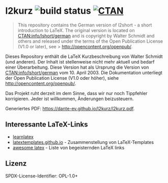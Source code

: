 # l2kurz ![build status](https://github.com/dante-ev/l2kurz/workflows/Build%20and%20publish%20to%20gh-pages/badge.svg) [![CTAN](https://img.shields.io/badge/CTAN-info/lshort/german-blue.svg?style=flat-square)](https://ctan.org/tex-archive/info/lshort/german)

> This repository contains the German version of l2short - a short introduction to LaTeX.
> The original version is located on [CTAN:info/lshort/german](https://ctan.org/tex-archive/info/lshort/german) and is copyright by Walter Schmidt and others and released under the terms of the Open Publication License (V1.0 or later), see > http://opencontent.org/openpub/.

Dieses Repository enthält die LaTeX Kurzbeschreibung von Walter Schmidt (und anderen).
Der Inhalt ist stellenweise nicht mehr aktuell und bedarf einer Überarbeitung.
Diese Version hat als Ursprung die Version von [CTAN:info/lshort/german](https://ctan.org/tex-archive/info/lshort/german) vom 10. April 2003.
Die Dokumentation unterliegt der Open Publication License (V1.0 oder höher), siehe <http://opencontent.org/openpub/>.

Das Projekt ruht derzeit im dem Sinne, dass wir nur noch Tippfehler korrigieren.
Jeder ist willkommen, Änderungen beizusteuern.

Generiertes PDF: <https://dante-ev.github.io/l2kurz/l2kurz.pdf>.

## Interessante LaTeX-Links

- [learnlatex](https://learnlatex.github.io/)
- [latextemplates.github.io](https://latextemplates.github.io/) - Zusammenstellung von LaTeX-Templates
- [awesome latex](https://github.com/egeerardyn/awesome-LaTeX#awesome-latex---) - Liste von begeisternden LaTeX links

## Lizenz

SPDX-License-Identifier: OPL-1.0+
